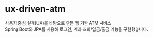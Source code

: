 # ux-driven-atm

사용자 중심 설계(UX)를 바탕으로 만든 웹 기반 ATM 서비스  
Spring Boot와 JPA를 사용해 로그인, 계좌 조회/입금/출금 기능을 구현했습니다.
